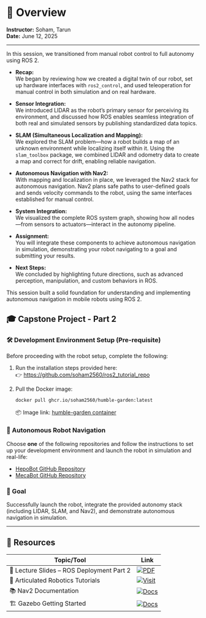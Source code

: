# 📖 Overview
**Instructor:** Soham, Tarun  
**Date:** June 12, 2025

---

In this session, we transitioned from manual robot control to full autonomy using ROS 2.

- **Recap:**  
  We began by reviewing how we created a digital twin of our robot, set up hardware interfaces with `ros2_control`, and used teleoperation for manual control in both simulation and on real hardware.

- **Sensor Integration:**  
  We introduced LIDAR as the robot’s primary sensor for perceiving its environment, and discussed how ROS enables seamless integration of both real and simulated sensors by publishing standardized data topics.

- **SLAM (Simultaneous Localization and Mapping):**  
  We explored the SLAM problem—how a robot builds a map of an unknown environment while localizing itself within it. Using the `slam_toolbox` package, we combined LIDAR and odometry data to create a map and correct for drift, enabling reliable navigation.

- **Autonomous Navigation with Nav2:**  
  With mapping and localization in place, we leveraged the Nav2 stack for autonomous navigation. Nav2 plans safe paths to user-defined goals and sends velocity commands to the robot, using the same interfaces established for manual control.

- **System Integration:**  
  We visualized the complete ROS system graph, showing how all nodes—from sensors to actuators—interact in the autonomy pipeline.

- **Assignment:**  
  You will integrate these components to achieve autonomous navigation in simulation, demonstrating your robot navigating to a goal and submitting your results.

- **Next Steps:**  
  We concluded by highlighting future directions, such as advanced perception, manipulation, and custom behaviors in ROS.

This session built a solid foundation for understanding and implementing autonomous navigation in mobile robots using ROS 2.

## 🎓 Capstone Project - Part 2

### 🛠️ Development Environment Setup (Pre-requisite)

Before proceeding with the robot setup, complete the following:

1. Run the installation steps provided here:  
   👉 https://github.com/soham2560/ros2_tutorial_repo

2. Pull the Docker image:
   ```bash
   docker pull ghcr.io/soham2560/humble-garden:latest
    ```
    📦 Image link: [humble-garden container](https://github.com/soham2560/DockerForROS2Development/pkgs/container/humble-garden)

### 🚀 Autonomous Robot Navigation

Choose **one** of the following repositories and follow the instructions to set up your development environment and launch the robot in simulation and real-life:

- [HepoBot GitHub Repository](https://github.com/rtarun1/HepoBot)  
- [MecaBot GitHub Repository](https://github.com/soham2560/MecaBot)

### 🎯 Goal
Successfully launch the robot, integrate the provided autonomy stack (including LIDAR, SLAM, and Nav2), and demonstrate autonomous navigation in simulation.

---

## 🔗 Resources

| Topic/Tool                         | Link                                                                                                                                      |
|------------------------------------|-------------------------------------------------------------------------------------------------------------------------------------------|
| 📑 Lecture Slides – ROS Deployment Part 2 | [![PDF](https://img.shields.io/badge/Open-Slides-red?logo=adobeacrobatreader&logoColor=white)](./lec-21-ros-deployment-2.pdf)            |
| 📘 Articulated Robotics Tutorials     | [![Visit](https://img.shields.io/badge/Open-Tutorials-brightgreen?logo=readthedocs&logoColor=white)](https://articulatedrobotics.xyz/tutorials/) |
| 📚 Nav2 Documentation                 | [![Docs](https://img.shields.io/badge/Open-Nav2%20Docs-blueviolet?logo=ros&logoColor=white)](https://docs.nav2.org)                      |
| 🏗️ Gazebo Getting Started             | [![Docs](https://img.shields.io/badge/Open-Gazebo-orange?logo=gazebo&logoColor=white)](https://gazebosim.org/docs/latest/getstarted/)   |


